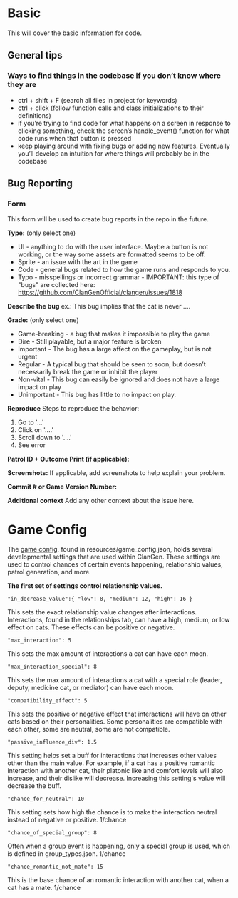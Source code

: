 # Basic
This will cover the basic information for code.

## General tips
### Ways to find things in the codebase if you don’t know where they are
* ctrl + shift + F (search all files in project for keywords)
* ctrl + click (follow function calls and class initializations to their definitions)
* if you’re trying to find code for what happens on a screen in response to clicking something, check the screen’s handle_event() function for what code runs when that button is pressed
* keep playing around with fixing bugs or adding new features. Eventually you’ll develop an intuition for where things will probably be in the codebase

## Bug Reporting
### Form
This form will be used to create bug reports in the repo in the future.

**Type:** (only select one)
* UI - anything to do with the user interface. Maybe a button is not working, or the way some assets are formatted seems to be off.
* Sprite - an issue with the art in the game
* Code - general bugs related to how the game runs and responds to you. 
* Typo - misspellings or incorrect grammar - IMPORTANT: this type of "bugs" are collected here: https://github.com/ClanGenOfficial/clangen/issues/1818

**Describe the bug**
ex.: This bug implies that the cat is never ....

**Grade:** (only select one)
* Game-breaking - a bug that makes it impossible to play the game
* Dire - Still playable, but a major feature is broken
* Important - The bug has a large affect on the gameplay, but is not urgent
* Regular - A typical bug that should be seen to soon, but doesn’t necessarily break the game or inhibit the player
* Non-vital - This bug can easily be ignored and does not have a large impact on play
* Unimportant - This bug has little to no impact on play. 

**Reproduce**
Steps to reproduce the behavior:
1. Go to '...'
2. Click on '....'
3. Scroll down to '....'
4. See error

**Patrol ID + Outcome Print (if applicable):**

**Screenshots:**
If applicable, add screenshots to help explain your problem.

**Commit # or Game Version Number:**

**Additional context**
Add any other context about the issue here.

# Game Config
The [game config](https://github.com/ClanGenOfficial/clangen/blob/development/resources/game_config.json), found in resources/game_config.json, holds several developmental settings that are used within ClanGen. These settings are used to control chances of certain events happening, relationship values, patrol generation, and more.

**The first set of settings control relationship values.**

`"in_decrease_value":{
"low": 8,
"medium": 12,
"high": 16
}`

This sets the exact relationship value changes after interactions. Interactions, found in the relationships tab, can have a high, medium, or low effect on cats. These effects can be positive or negative.

`"max_interaction": 5`

This sets the max amount of interactions a cat can have each moon.

`"max_interaction_special": 8`

This sets the max amount of interactions a cat with a special role (leader, deputy, medicine cat, or mediator) can have each moon.

`"compatibility_effect": 5`

This sets the positive or negative effect that interactions will have on other cats based on their personalities. Some personalities are compatible with each other, some are neutral, some are not compatible. 

`"passive_influence_div": 1.5`

This setting helps set a buff for interactions that increases other values other than the main value. For example, if a cat has a positive romantic interaction with another cat, their platonic like and comfort levels will also increase, and their dislike will decrease. Increasing this setting's value will decrease the buff.

`"chance_for_neutral": 10`

This setting sets how high the chance is to make the interaction neutral instead of negative or positive. 1/chance
			
`"chance_of_special_group": 8`

Often when a group event is happening, only a special group is used, which is defined in group_types.json. 1/chance

`"chance_romantic_not_mate": 15`

This is the base chance of an romantic interaction with another cat, when a cat has a mate. 1/chance